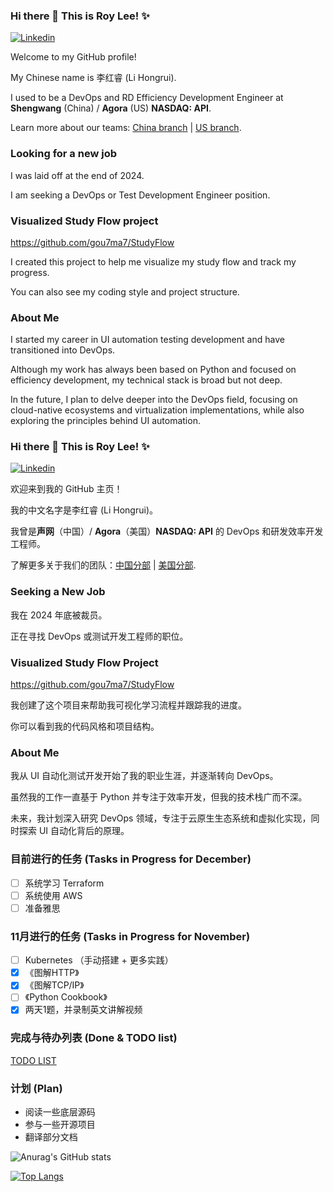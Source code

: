 
### Hi there 👋 This is Roy Lee! ✨ 
[![Linkedin](https://img.shields.io/badge/-LinkedIn-blue?style=flat&logo=Linkedin&logoColor=white)](https://www.linkedin.com/in/%E7%BA%A2%E7%9D%BF-%E6%9D%8E-a2a612157/)

Welcome to my GitHub profile!

My Chinese name is 李红睿 (Li Hongrui).

I used to be a DevOps and RD Efficiency Development Engineer at **Shengwang** (China) / **Agora** (US) **NASDAQ: API**.

Learn more about our teams: [China branch](https://www.shengwang.cn/aboutus/) | [US branch](https://www.agora.io/en/about-us/).

### Looking for a new job
I was laid off at the end of 2024.

I am seeking a DevOps or Test Development Engineer position.

### Visualized Study Flow project
https://github.com/gou7ma7/StudyFlow

I created this project to help me visualize my study flow and track my progress.

You can also see my coding style and project structure.

### About Me
I started my career in UI automation testing development and have transitioned into DevOps. 

Although my work has always been based on Python and focused on efficiency development, my technical stack is broad but not deep. 

In the future, I plan to delve deeper into the DevOps field, focusing on cloud-native ecosystems and virtualization implementations, while also exploring the principles behind UI automation.

### Hi there 👋 This is Roy Lee! ✨ 
[![Linkedin](https://img.shields.io/badge/-LinkedIn-blue?style=flat&logo=Linkedin&logoColor=white)](https://www.linkedin.com/in/%E7%BA%A2%E7%9D%BF-%E6%9D%8E-a2a612157/)

欢迎来到我的 GitHub 主页！

我的中文名字是李红睿 (Li Hongrui)。

我曾是**声网**（中国）/ **Agora**（美国）**NASDAQ: API** 的 DevOps 和研发效率开发工程师。

了解更多关于我们的团队：[中国分部](https://www.shengwang.cn/aboutus/) | [美国分部](https://www.agora.io/en/about-us/).

### Seeking a New Job
我在 2024 年底被裁员。

正在寻找 DevOps 或测试开发工程师的职位。

### Visualized Study Flow Project
https://github.com/gou7ma7/StudyFlow

我创建了这个项目来帮助我可视化学习流程并跟踪我的进度。

你可以看到我的代码风格和项目结构。

### About Me
我从 UI 自动化测试开发开始了我的职业生涯，并逐渐转向 DevOps。

虽然我的工作一直基于 Python 并专注于效率开发，但我的技术栈广而不深。

未来，我计划深入研究 DevOps 领域，专注于云原生生态系统和虚拟化实现，同时探索 UI 自动化背后的原理。

### 目前进行的任务 (Tasks in Progress for December)
- [ ] 系统学习 Terraform
- [ ] 系统使用 AWS
- [ ] 准备雅思

### 11月进行的任务 (Tasks in Progress for November)
- [ ] Kubernetes （手动搭建 + 更多实践）
- [x] 《图解HTTP》
- [x] 《图解TCP/IP》
- [ ] 《Python Cookbook》
- [x] 两天1题，并录制英文讲解视频

### 完成与待办列表 (Done & TODO list)
[TODO LIST](https://gou7ma7.github.io/2022/05/29/TODO-LIST/)

### 计划 (Plan)
- 阅读一些底层源码
- 参与一些开源项目
- 翻译部分文档


![Anurag's GitHub stats](https://github-readme-stats.vercel.app/api?username=gou7ma7&show_icons=true)

[![Top Langs](https://github-readme-stats.vercel.app/api/top-langs/?username=gou7ma7)](https://github.com/anuraghazra/github-readme-stats)
